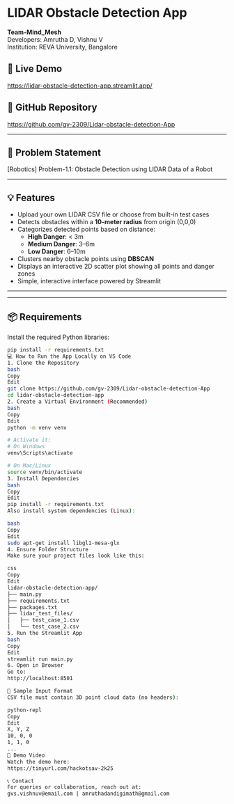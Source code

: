 # LIDAR Obstacle Detection App

**Team-Mind_Mesh**  
Developers: Amrutha D, Vishnu V  
Institution: REVA University, Bangalore

## 🔴 Live Demo  
https://lidar-obstacle-detection-app.streamlit.app/

## 🧠 GitHub Repository  
https://github.com/gv-2309/Lidar-obstacle-detection-App

---

## 🚩 Problem Statement  
[Robotics] Problem-1.1: Obstacle Detection using LIDAR Data of a Robot 

---

## 💡 Features

- Upload your own LIDAR CSV file or choose from built-in test cases
- Detects obstacles within a **10-meter radius** from origin (0,0,0)
- Categorizes detected points based on distance:
  - **High Danger**: < 3m
  - **Medium Danger**: 3–6m
  - **Low Danger**: 6–10m
- Clusters nearby obstacle points using **DBSCAN**
- Displays an interactive 2D scatter plot showing all points and danger zones
- Simple, interactive interface powered by Streamlit

---



---

## 📦 Requirements

Install the required Python libraries:

```bash
pip install -r requirements.txt
💻 How to Run the App Locally on VS Code
1. Clone the Repository
bash
Copy
Edit
git clone https://github.com/gv-2309/Lidar-obstacle-detection-App
cd lidar-obstacle-detection-app
2. Create a Virtual Environment (Recommended)
bash
Copy
Edit
python -m venv venv

# Activate it:
# On Windows
venv\Scripts\activate

# On Mac/Linux
source venv/bin/activate
3. Install Dependencies
bash
Copy
Edit
pip install -r requirements.txt
Also install system dependencies (Linux):

bash
Copy
Edit
sudo apt-get install libgl1-mesa-glx
4. Ensure Folder Structure
Make sure your project files look like this:

css
Copy
Edit
lidar-obstacle-detection-app/
├── main.py
├── requirements.txt
├── packages.txt
├── lidar_test_files/
│   ├── test_case_1.csv
│   └── test_case_2.csv
5. Run the Streamlit App
bash
Copy
Edit
streamlit run main.py
6. Open in Browser
Go to:
http://localhost:8501

📁 Sample Input Format
CSV file must contain 3D point cloud data (no headers):

python-repl
Copy
Edit
X, Y, Z
10, 0, 0
1, 1, 0
...
🎥 Demo Video
Watch the demo here:
https://tinyurl.com/hackotsav-2k25

📞 Contact
For queries or collaboration, reach out at:
gvs.vishnuv@email.com | amruthadandigimath@gmail.com
